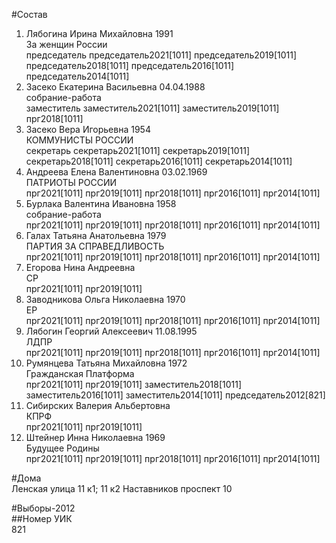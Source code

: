 #Состав  
1. Лябогина Ирина Михайловна 1991  
    За женщин России  
    председатель председатель2021[1011] председатель2019[1011] председатель2018[1011] председатель2016[1011] председатель2014[1011]  
2. Засеко Екатерина Васильевна 04.04.1988  
    собрание-работа  
    заместитель заместитель2021[1011] заместитель2019[1011] прг2018[1011]  
3. Засеко Вера Игорьевна 1954  
    КОММУНИСТЫ РОССИИ  
    секретарь секретарь2021[1011] секретарь2019[1011] секретарь2018[1011] секретарь2016[1011] секретарь2014[1011]  
4. Андреева Елена Валентиновна 03.02.1969  
    ПАТРИОТЫ РОССИИ  
    прг2021[1011] прг2019[1011] прг2018[1011] прг2016[1011] прг2014[1011]  
5. Бурлака Валентина Ивановна 1958  
    собрание-работа  
    прг2021[1011] прг2019[1011] прг2018[1011] прг2016[1011] прг2014[1011]  
6. Галах Татьяна Анатольевна 1979  
    ПАРТИЯ ЗА СПРАВЕДЛИВОСТЬ  
    прг2021[1011] прг2019[1011] прг2018[1011] прг2016[1011] прг2014[1011]  
7. Егорова Нина Андреевна  
    СР  
    прг2021[1011] прг2019[1011]  
8. Заводникова Ольга Николаевна 1970  
    ЕР  
    прг2021[1011] прг2019[1011] прг2018[1011] прг2016[1011] прг2014[1011]  
9. Лябогин Георгий Алексеевич 11.08.1995  
    ЛДПР  
    прг2021[1011] прг2019[1011] прг2018[1011] прг2016[1011] прг2014[1011]  
10. Румянцева Татьяна Михайловна 1972  
    Гражданская Платформа  
    прг2021[1011] прг2019[1011] заместитель2018[1011] заместитель2016[1011] заместитель2014[1011] председатель2012[821]  
11. Сибирских Валерия Альбертовна  
    КПРФ  
    прг2021[1011] прг2019[1011]  
12. Штейнер Инна Николаевна 1969  
    Будущее Родины  
    прг2021[1011] прг2019[1011] прг2018[1011] прг2016[1011] прг2014[1011]  
  
#Дома  
Ленская улица 11 к1; 11 к2 Наставников проспект 10  
  
#Выборы-2012  
##Номер УИК  
821  
